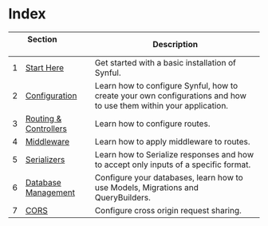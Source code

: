 # Index

||Section&nbsp; &nbsp; &nbsp; &nbsp; &nbsp; &nbsp; &nbsp; &nbsp; &nbsp;|Description|
|---|---|---|
|1|[Start Here](./Getting%20Started.md)|Get started with a basic installation of Synful.|
|2|[Configuration](./Configuration.md)|Learn how to configure Synful, how to create your own configurations and how to use them within your application.|
|3|[Routing & Controllers](./Routing%20%26%20Controllers.md)|Learn how to configure routes.|
|4|[Middleware](./Middleware.md)|Learn how to apply middleware to routes.|
|5|[Serializers](./Serializers.md)|Learn how to Serialize responses and how to accept only inputs of a specific format.|
|6|[Database Management](./Database%20Management.md)|Configure your databases, learn how to use Models, Migrations and QueryBuilders.|
|7|[CORS](./Cors.md)|Configure cross origin request sharing.|